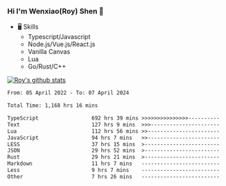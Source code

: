 ### Hi I'm Wenxiao(Roy) Shen 👋
- 🖥 Skills
  - Typescript/Javascript
  - Node.js/Vue.js/React.js
  - Vanilla Canvas
  - Lua
  - Go/Rust/C++

[![Roy's github stats](https://github-readme-stats.vercel.app/api?username=RoyShen12&show_icons=true&theme=radical&hide=prs,contribs)](https://github.com/anuraghazra/github-readme-stats)
<!--START_SECTION:waka-->

```txt
From: 05 April 2022 - To: 07 April 2024

Total Time: 1,168 hrs 16 mins

TypeScript                 692 hrs 39 mins >>>>>>>>>>>>>>>----------   58.91 %
Text                       127 hrs 9 mins  >>>----------------------   10.82 %
Lua                        112 hrs 56 mins >>-----------------------   09.61 %
JavaScript                 94 hrs 7 mins   >>-----------------------   08.01 %
LESS                       37 hrs 15 mins  >------------------------   03.17 %
JSON                       29 hrs 52 mins  >------------------------   02.54 %
Rust                       29 hrs 21 mins  >------------------------   02.50 %
Markdown                   11 hrs 7 mins   -------------------------   00.95 %
Less                       9 hrs 7 mins    -------------------------   00.78 %
Other                      7 hrs 26 mins   -------------------------   00.63 %
```

<!--END_SECTION:waka-->
